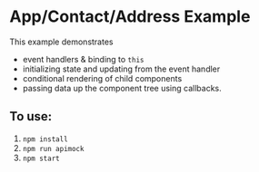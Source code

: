 # App/Contact/Address Example

This example demonstrates

- event handlers & binding to `this`
- initializing state and updating from the event handler
- conditional rendering of child components
- passing data up the component tree using callbacks.

## To use:

1. `npm install`
2. `npm run apimock`
3. `npm start`



